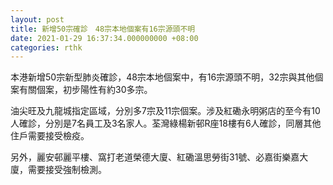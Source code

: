 ```yaml
---
layout: post
title: 新增50宗確診　48宗本地個案有16宗源頭不明
date: 2021-01-29 16:37:34.000000000 +08:00
categories: rthk
---
```


本港新增50宗新型肺炎確診，48宗本地個案中，有16宗源頭不明，32宗與其他個案有關個案，初步陽性有約30多宗。

油尖旺及九龍城指定區域，分別多7宗及11宗個案。涉及紅磡永明粥店的至今有10人確診，分別是7名員工及3名家人。荃灣綠楊新邨R座18樓有6人確診，同層其他住戶需要接受檢疫。

另外，麗安邨麗平樓、窩打老道榮德大廈、紅磡溫思勞街31號、必嘉街樂嘉大廈，需要接受強制檢測。
